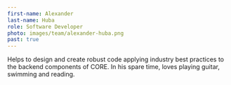 ```yaml
---
first-name: Alexander
last-name: Huba
role: Software Developer
photo: images/team/alexander-huba.png
past: true
---
```

Helps to design and create robust code applying industry best practices to the
backend components of CORE. In his spare time, loves playing guitar, swimming
and reading.
